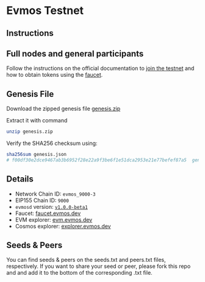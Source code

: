 # Evmos Testnet

## Instructions

## Full nodes and general participants

Follow the instructions on the official documentation to [join the testnet](https://evmos.dev/testnet/join.html) and how to obtain tokens using the [faucet](https://evmos.dev/testnet/faucet.html).

## Genesis File

Download the zipped genesis file [genesis.zip](https://archive.evmos.dev/evmos_9000-3/genesis.json)

Extract it with command

```bash
unzip genesis.zip
```

Verify the SHA256 checksum using:

```bash
sha256sum genesis.json
# f00df30e2dce9467ab3b6952f28e22a9f3be6f1e51dca2953e21e77befef87a5  genesis.json
```

## Details

- Network Chain ID: `evmos_9000-3`
- EIP155 Chain ID: `9000`
- `evmosd` version: [`v1.0.0-beta1`](https://github.com/tharsis/evmos/releases)
- Faucet: [faucet.evmos.dev](https://faucet.evmos.dev)
- EVM explorer: [evm.evmos.dev](https://evm.evmos.dev)
- Cosmos explorer: [explorer.evmos.dev](https://explorer.evmos.dev)

## Seeds & Peers

You can find seeds & peers on the seeds.txt and peers.txt files, respectively. If you want to share your seed or peer, please fork this repo and and add it to the bottom of the corresponding .txt file.
